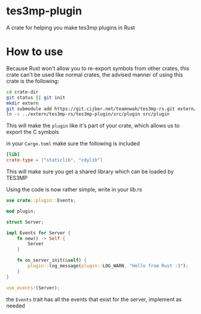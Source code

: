 # tes3mp-plugin

A crate for helping you make tes3mp plugins in Rust

# How to use

Because Rust won't allow you to re-export symbols from other crates, this crate can't be used like normal crates, the advised manner of using this crate is the following:

```bash
cd crate-dir
git status || git init
mkdir extern
git submodule add https://git.cijber.net/teamnwah/tes3mp-rs.git extern/tes3mp-rs
ln -s ../extern/tes3mp-rs/tes3mp-plugin/src/plugin src/plugin
```

This will make the `plugin` like it's part of your crate, which allows us to export the C symbols

in your `Cargo.toml` make sure the following is included

```toml
[lib]
crate-type = ["staticlib", "cdylib"]
```

This will make sure you get a shared library which can be loaded by TES3MP

Using the code is now rather simple, write in your lib.rs

```rust
use crate::plugin::Events;

mod plugin;

struct Server;

impl Events for Server {
    fn new() -> Self {
        Server
    }

    fn on_server_init(&self) {
        plugin::log_message(plugin::LOG_WARN, "Hello from Rust :3");
    }
}

use_events!(Server);
```

the `Events` trait has all the events that exist for the server, implement as needed
